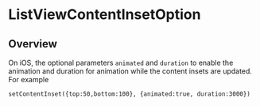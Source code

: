 # ListViewContentInsetOption

<TypeHeader/>

## Overview

On iOS, the optional parameters `animated` and `duration` to enable the animation and duration
for animation while the content insets are updated. For example

    setContentInset({top:50,bottom:100}, {animated:true, duration:3000})

<ApiDocs/>
